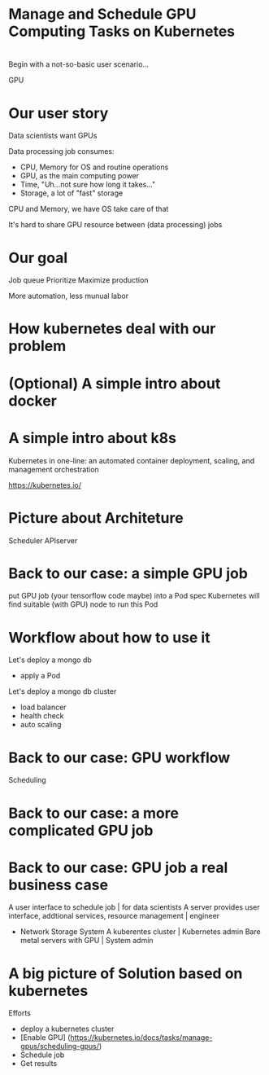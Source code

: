 Manage and Schedule GPU Computing Tasks on Kubernetes
===

# 

Begin with a not-so-basic user scenario...

GPU

# Our user story

Data scientists want GPUs

Data processing job consumes:
- CPU, Memory for OS and routine operations
- GPU, as the main computing power
- Time, "Uh...not sure how long it takes..."
- Storage, a lot of "fast" storage

CPU and Memory, we have OS take care of that

It's hard to share GPU resource between (data processing) jobs

# Our goal

Job queue
Prioritize
Maximize production

More automation, less munual labor

# How kubernetes deal with our problem

# (Optional) A simple intro about docker

# A simple intro about k8s

Kubernetes in one-line: 
  an automated container deployment, scaling, and management orchestration

https://kubernetes.io/

# Picture about Architeture

Scheduler
APIserver

# Back to our case: a simple GPU job

put GPU job (your tensorflow code maybe) into a Pod spec
Kubernetes will find suitable (with GPU) node to run this Pod

# Workflow about how to use it

Let's deploy a mongo db
- apply a Pod

Let's deploy a mongo db cluster
- load balancer
- health check
- auto scaling

# Back to our case: GPU workflow

Scheduling

# Back to our case: a more complicated GPU job

# Back to our case: GPU job a real business case

A user interface to schedule job | for data scientists
A server provides user interface, addtional services, resource management | engineer
- Network Storage System
A kuberentes cluster | Kubernetes admin
Bare metal servers with GPU | System admin

# A big picture of Solution based on kubernetes

Efforts
- deploy a kubernetes cluster
- [Enable GPU] (https://kubernetes.io/docs/tasks/manage-gpus/scheduling-gpus/)
- Schedule job
- Get results

